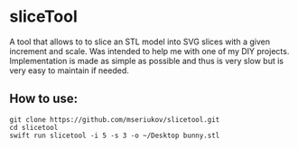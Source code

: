# sliceTool

A tool that allows to to slice an STL model into SVG slices with a given increment and scale.
Was intended to help me with one of my DIY projects. 
Implementation is made as simple as possible and thus is very slow but is very easy to maintain if needed.

## How to use:

```
git clone https://github.com/mseriukov/slicetool.git
cd slicetool
swift run slicetool -i 5 -s 3 -o ~/Desktop bunny.stl
``` 
